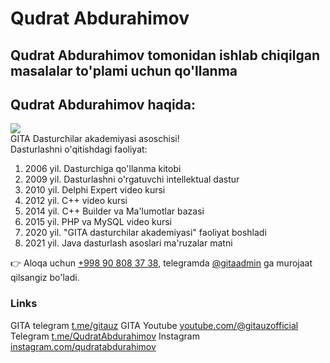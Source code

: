 <h1>Qudrat Abdurahimov</h1>
<h2>Qudrat Abdurahimov tomonidan ishlab chiqilgan masalalar to'plami uchun qo'llanma</h2>
<h2>Qudrat Abdurahimov haqida:</h2>
<p><img src="https://yt3.googleusercontent.com/Cdb3TmnasTWB4YkOH5dd26NtIff0TcqD_XYdO03P7zyr5dazkKdqv_SrbP5sNFuvoBrehM7x=s176-c-k-c0x00ffffff-no-rj"><br>
GITA Dasturchilar akademiyasi asoschisi!<br>
Dasturlashni o'qitishdagi faoliyat:<br>
<ol>
  <li>2006 yil. Dasturchiga qo'llanma kitobi</li>  
  <li>2009 yil. Dasturlashni o'rgatuvchi intellektual dastur</li>  
  <li>2010 yil. Delphi Expert video kursi</li>  
  <li>2012 yil. C++ video kursi</li>  
  <li>2014 yil. C++ Builder va Ma'lumotlar bazasi</li>  
  <li>2015 yil. PHP va MySQL video kursi</li>  
  <li>2020 yil. "GITA dasturchilar akademiyasi" faoliyat boshladi</li>  
  <li>2021 yil. Java dasturlash asoslari ma'ruzalar matni</li>  
</ol>
👉 Aloqa uchun  <a href="tel:908083738">+998 90 808 37 38</a>, telegramda <a href="https://t.me/GitaAdmin">@gitaadmin</a> ga murojaat qilsangiz bo'ladi.
</p>
<h3>Links</h3> 
GITA telegram
<a href="https://t.me/gitauz">t.me/gitauz</a>
GITA Youtube
<a href="https://youtube.com/@gitauzofficial">youtube.com/@gitauzofficial</a>
Telegram
<a href="https://t.me/QudratAbdurahimov">t.me/QudratAbdurahimov</a>
Instagram
<a href="https://instagram.com/qudratabdurahimov">instagram.com/qudratabdurahimov</a>
